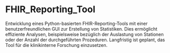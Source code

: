 # FHIR_Reporting_Tool
Entwicklung eines Python-basierten FHIR-Reporting-Tools mit einer benutzerfreundlichen GUI zur Erstellung von Statistiken. Dies ermöglicht effiziente Analysen, beispielsweise bezüglich der Auslastung von Stationen oder der Anzahl der durchgeführten Prozeduren. Langfristig ist geplant, das Tool für die klinikinterne Forschung einzusetzen.
